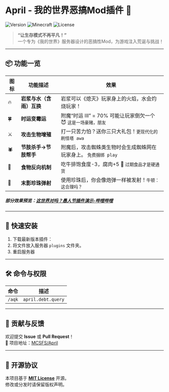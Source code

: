 
# April - 我的世界恶搞Mod插件 🌟

![Version](https://img.shields.io/badge/版本-2025.1-blue?style=flat-square)
![Minecraft](https://img.shields.io/badge/适配版本-Paper1.21.X-success?style=flat-square)
![License](https://img.shields.io/badge/许可证-MIT-green?style=flat-square)

> **“让生存模式不再平凡！”**  
> 一个专为《我的世界》服务器设计的恶搞性Mod，为游戏注入荒诞与挑战！

---

## 📦 功能一览

| 图标 | 功能描述 | 效果 |
|------|----------|------|
| 🔥 | **岩浆与水（含雨）互换** | 岩浆可以《熄灭》玩家身上的火焰，水会灼烧玩家！|
| 🍀 | **时运变霉运** | 附魔“时运 III” = 70% 可能让玩家倒欠一个 😈 `这是一场豪赌，朋友` |
| ⚔️ | **攻击生物增殖** | 打一只苦力怕？送你三只大礼包！`更现代化的刷怪塔 awa` |
| 🕷️ | **节肢杀手→节肢帮手** | 附魔后，攻击蜘蛛类生物时会生成蜘蛛网在玩家身上。 `免费捆绑 play` |
| 🍖 | **食物反向机制** | 吃牛排饱食度-3，腐肉+5 🌚 `过期食品才是硬通货` |
| 🌌 | **末影珍珠弹射** | 使用珍珠后，你会像炮弹一样被发射！`牛顿：这合理吗？` |

##### 部分效果预览：[这世界对吗？愚人节插件演示-哔哩哔哩](https://b23.tv/x4LO8eI)

---

## 🚀 快速安装

1. 下载最新版本插件：
2. 将文件放入服务器 `plugins` 文件夹。
3. 重启服务器

---

## 🛠️ 命令与权限

| 命令 | 描述 |
|------|------|
| `/aqk` | `april.debt.query` | 查看当前玩家的欠款总额 |

---

## 🤝 贡献与反馈

欢迎提交 **Issue** 或 **Pull Request**！  
🔗 项目地址：[MCSFS/April](https://github.com/MCSFS/April)  

---

## 📜 开源协议

本项目基于 **[MIT License](LICENSE)** 开源。  
修改或分发时请保留版权声明。